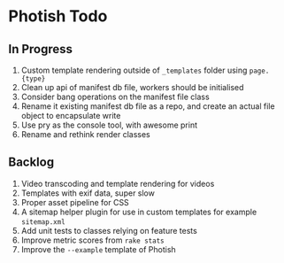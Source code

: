 # Photish Todo

## In Progress

1. Custom template rendering outside of `_templates` folder using `page.{type}`
1. Clean up api of manifest db file, workers should be initialised
1. Consider bang operations on the manifest file class
1. Rename it existing manifest db file as a repo, and create an actual file object to encapsulate write
1. Use pry as the console tool, with awesome print
1. Rename and rethink render classes

## Backlog

1. Video transcoding and template rendering for videos
1. Templates with exif data, super slow
1. Proper asset pipeline for CSS
1. A sitemap helper plugin for use in custom templates for example
   `sitemap.xml`
1. Add unit tests to classes relying on feature tests
1. Improve metric scores from `rake stats`
1. Improve the `--example` template of Photish
